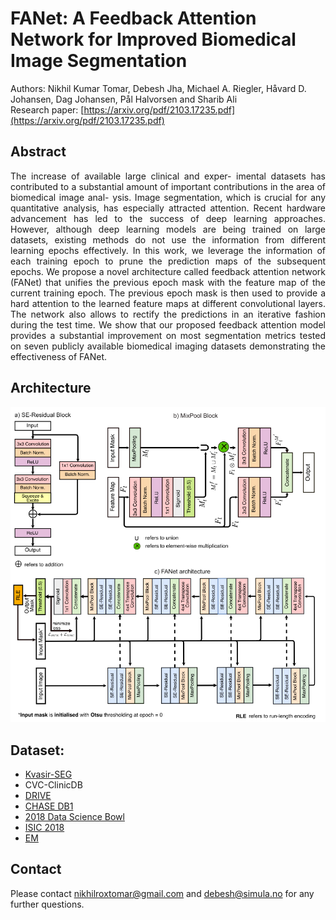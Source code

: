 # FANet: A Feedback Attention Network for Improved Biomedical Image Segmentation
Authors: Nikhil Kumar Tomar, Debesh Jha, Michael A. Riegler, Håvard D. Johansen, Dag Johansen,  Pål Halvorsen and  Sharib Ali
<br/>
Research paper: [https://arxiv.org/pdf/2103.17235.pdf](https://arxiv.org/pdf/2103.17235.pdf)

## Abstract
<div align="justify">
The increase of available large clinical and exper- imental datasets has contributed to a substantial amount of important contributions in the area of biomedical image anal- ysis. Image segmentation, which is crucial for any quantitative analysis, has especially attracted attention. Recent hardware advancement has led to the success of deep learning approaches. However, although deep learning models are being trained on large datasets, existing methods do not use the information from different learning epochs effectively. In this work, we leverage the information of each training epoch to prune the prediction maps of the subsequent epochs. We propose a novel architecture called feedback attention network (FANet) that unifies the previous epoch mask with the feature map of the current training epoch. The previous epoch mask is then used to provide a hard attention to the learned feature maps at different convolutional layers. The network also allows to rectify the predictions in an iterative fashion during the test time. We show that our proposed feedback attention model provides a substantial improvement on most segmentation metrics tested on seven publicly available biomedical imaging datasets demonstrating the effectiveness of FANet.
</div>

## Architecture
![FANet Architecture](files/fanet_architecture.png)

## Dataset:
- [Kvasir-SEG](https://datasets.simula.no/kvasir-seg)
- CVC-ClinicDB
- [DRIVE](https://drive.grand-challenge.org)
- [CHASE DB1](https://blogs.kingston.ac.uk/retinal/chasedb1)
- [2018 Data Science Bowl](https://www.kaggle.com/c/data-science-bowl-2018)
- [ISIC 2018](https://challenge2018.isic-archive.com/task1/)
- [EM](https://imagej.net/events/isbi-2012-segmentation-challenge)

## Contact
Please contact nikhilroxtomar@gmail.com and debesh@simula.no for any further questions. 
